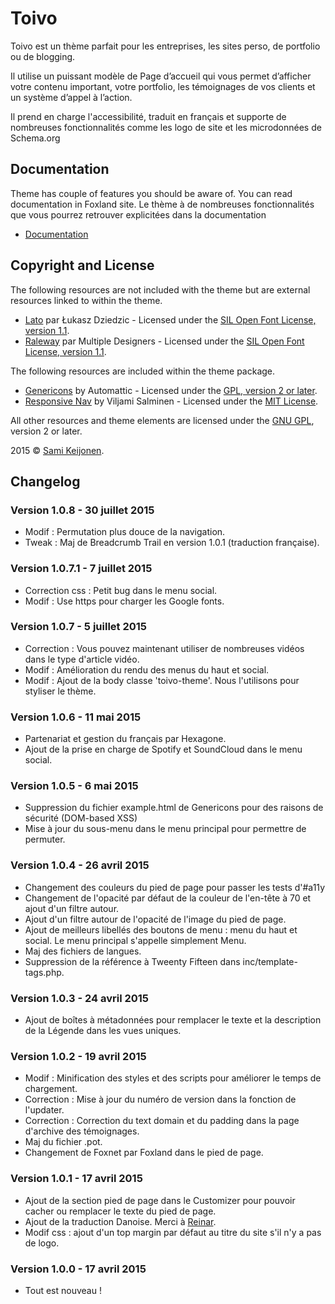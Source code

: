 # Toivo

Toivo est un thème parfait pour les entreprises, les sites perso, de portfolio ou de blogging.

Il utilise un puissant modèle de Page d’accueil qui vous permet d’afficher votre contenu important, votre portfolio, les témoignages de vos clients et un système d’appel à l’action.

Il prend en charge l'accessibilité, traduit en français et supporte de nombreuses fonctionnalités comme les logo de site et les microdonnées de Schema.org

## Documentation

Theme has couple of features you should be aware of. You can read documentation in Foxland site. Le thème à de nombreuses fonctionnalités que vous pourrez retrouver explicitées dans la documentation

* [Documentation](https://hexagone.io/documentation/toivo/)

## Copyright and License

The following resources are not included with the theme but are external resources linked to within the theme.

* [Lato](https://www.google.com/fonts/specimen/Lato) par Łukasz Dziedzic - Licensed under the [SIL Open Font License, version 1.1](http://scripts.sil.org/OFL).
* [Raleway](https://www.google.com/fonts/specimen/Raleway) par Multiple Designers - Licensed under the [SIL Open Font License, version 1.1](http://scripts.sil.org/OFL).

The following resources are included within the theme package.

* [Genericons](http://genericons.com/) by Automattic - Licensed under the [GPL, version 2 or later](http://www.gnu.org/licenses/old-licenses/gpl-2.0.html).
* [Responsive Nav](http://responsive-nav.com/) by Viljami Salminen - Licensed under the [MIT License](http://opensource.org/licenses/MIT).

All other resources and theme elements are licensed under the [GNU GPL](http://www.gnu.org/licenses/old-licenses/gpl-2.0.html), version 2 or later.

2015 &copy; [Sami Keijonen](https://foxland.fi).

## Changelog

### Version 1.0.8 - 30 juillet 2015

* Modif : Permutation plus douce de la navigation.
* Tweak : Maj de Breadcrumb Trail en version 1.0.1 (traduction française).

### Version 1.0.7.1 - 7 juillet 2015

* Correction css : Petit bug dans le menu social.
* Modif : Use https pour charger les Google fonts.

### Version 1.0.7 - 5 juillet 2015

* Correction : Vous pouvez maintenant utiliser de nombreuses vidéos dans le type d'article vidéo.
* Modif : Amélioration du rendu des menus du haut et social.
* Modif : Ajout de la body classe 'toivo-theme'. Nous l'utilisons pour styliser le thème.

### Version 1.0.6 - 11 mai 2015

* Partenariat et gestion du français par Hexagone.
* Ajout de la prise en charge de Spotify et SoundCloud dans le menu social.

### Version 1.0.5 - 6 mai 2015

* Suppression du fichier example.html de Genericons pour des raisons de sécurité (DOM-based XSS)
* Mise à jour du sous-menu dans le menu principal pour permettre de permuter.

### Version 1.0.4 - 26 avril 2015

* Changement des couleurs du pied de page pour passer les tests d'#a11y
* Changement de l'opacité par défaut de la couleur de l'en-tête à 70 et ajout d'un filtre autour.
* Ajout d'un filtre autour de l'opacité de l'image du pied de page.
* Ajout de meilleurs libellés des boutons de menu : menu du haut et social. Le menu principal s'appelle simplement Menu.
* Maj des fichiers de langues.
* Suppression de la référence à Tweenty Fifteen dans inc/template-tags.php.

### Version 1.0.3 - 24 avril 2015

* Ajout de boîtes à métadonnées pour remplacer le texte et la description de la Légende dans les vues uniques.

### Version 1.0.2 - 19 avril 2015

* Modif : Minification des styles et des scripts pour améliorer le temps de chargement.
* Correction : Mise à jour du numéro de version dans la fonction de l'updater.
* Correction : Correction du text domain et du padding dans la page d'archive des témoignages.
* Maj du fichier .pot.
* Changement de Foxnet par Foxland dans le pied de page.

### Version 1.0.1 - 17 avril 2015

* Ajout de la section pied de page dans le Customizer pour pouvoir cacher ou remplacer le texte du pied de page.
* Ajout de la traduction Danoise. Merci à [Reinar](http://www.reinar-svendsen).
* Modif css : ajout d'un top margin par défaut au titre du site s'il n'y a pas de logo.

### Version 1.0.0 - 17 avril 2015

* Tout est nouveau !